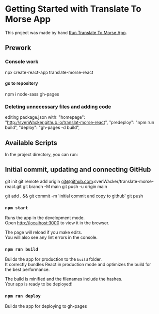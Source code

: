 # Getting Started with Translate To Morse App

This project was made by hand [Run Translate To Morse App](https://github.com/facebook/create-react-app).

## Prework

### Console work

npx create-react-app translate-morse-react

#### go to repository

npm i node-sass gh-pages

### Deleting unnecessary files and adding code

editing package.json with:
"homepage": "http://svenWacker.github.io/translat-morse-react",
"predeploy": "npm run build",
"deploy": "gh-pages -d build",

## Available Scripts

In the project directory, you can run:

## Initial commit, updating and connecting GitHub

git init
git remote add origin git@github.com:svenWacker/translate-morse-react.git
git branch -M main
git push -u origin main

git add . && git commit -m 'initial commit and copy to github'
git push

### `npm start`

Runs the app in the development mode.\
Open [http://localhost:3000](http://localhost:3000) to view it in the browser.

The page will reload if you make edits.\
You will also see any lint errors in the console.

### `npm run build`

Builds the app for production to the `build` folder.\
It correctly bundles React in production mode and optimizes the build for the best performance.

The build is minified and the filenames include the hashes.\
Your app is ready to be deployed!

### `npm run deploy`

Builds the app for deploying to gh-pages
